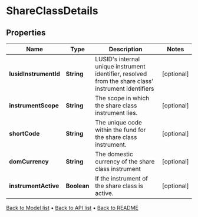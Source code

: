 

# ShareClassDetails


## Properties

| Name | Type | Description | Notes |
|------------ | ------------- | ------------- | -------------|
|**lusidInstrumentId** | **String** | LUSID&#39;s internal unique instrument identifier, resolved from the share class&#39; instrument identifiers |  [optional] |
|**instrumentScope** | **String** | The scope in which the share class instrument lies. |  [optional] |
|**shortCode** | **String** | The unique code within the fund for the share class instrument. |  [optional] |
|**domCurrency** | **String** | The domestic currency of the share class instrument |  [optional] |
|**instrumentActive** | **Boolean** | If the instrument of the share class is active. |  [optional] |



[Back to Model list](../README.md#documentation-for-models) &#8226; [Back to API list](../README.md#documentation-for-api-endpoints) &#8226; [Back to README](../README.md)


